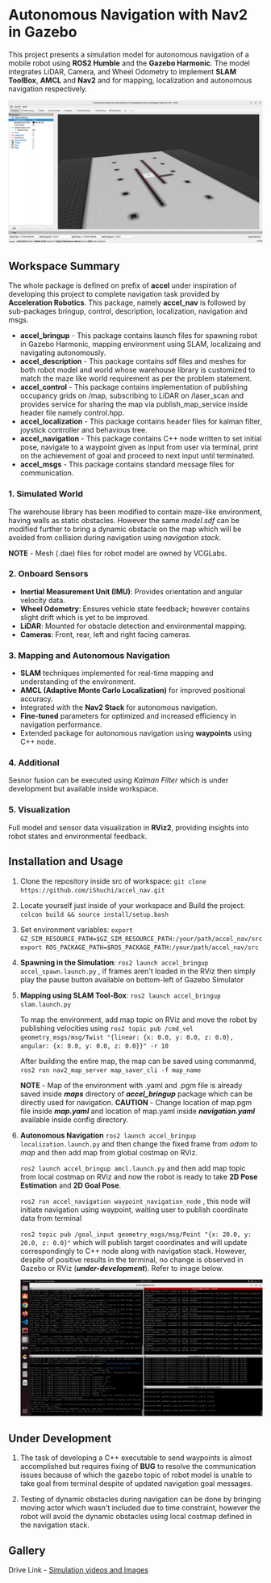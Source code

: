 # Autonomous Navigation with Nav2 in Gazebo

This project presents a simulation model for autonomous navigation of a mobile robot using **ROS2 Humble** and the **Gazebo Harmonic**. The model integrates LiDAR, Camera, and Wheel Odometry to implement **SLAM ToolBox**, **AMCL** and **Nav2** and for mapping, localization and autonomous navigation respectively.

![Autonomous Navigation](2D-Goal-Pose.png)

## Workspace Summary

The whole package is defined on prefix of **accel** under inspiration of developing this project to complete navigation task provided by **Acceleration Robotics**. This package, namely **accel_nav** is followed by sub-packages bringup, control, description, localization, navigation and msgs.

- **accel_bringup** - This package contains launch files for spawning robot in Gazebo Harmonic, mapping environment using SLAM, localizaing and navigating autonomously.
- **accel_description** - This package contains sdf files and meshes for both robot model and world whose warehouse library is customized to match the maze like world requirement as per the problem statement. 
- **accel_control** - This package contains implementation of publishing occupancy grids on /map, subscribing to LiDAR on /laser_scan and provides service for sharing the map via publish_map_service inside header file namely control.hpp.
- **accel_localization** - This package contains header files for kalman filter, joystick controller and behavious tree.
- **accel_navigation** - This package contains C++ node written to set initial pose, navigate to a waypoint given as input from user via terminal, print on the achievement of goal and proceed to next input until terminated.
- **accel_msgs** - This package contains standard message files for communication.

### 1. **Simulated World**

The warehouse library has been modified to contain maze-like environment, having walls as static obstacles. However the same *model.sdf* can be modified further to bring a dynamic obstacle on the map which will be avoided from collision during navigation using *navigation stack*.

**NOTE** - Mesh (.dae) files for robot model are owned by VCGLabs.

### 2. **Onboard Sensors**

- **Inertial Measurement Unit (IMU)**: Provides orientation and angular velocity data.
- **Wheel Odometry**: Ensures vehicle state feedback; however contains slight drift which is yet to be improved.
- **LiDAR**: Mounted for obstacle detection and environmental mapping.
- **Cameras**: Front, rear, left and right facing cameras.

### 3. **Mapping and Autonomous Navigation**

- **SLAM** techniques implemented for real-time mapping and understanding of the environment.
- **AMCL (Adaptive Monte Carlo Localization)** for improved positional accuracy.
- Integrated with the **Nav2 Stack** for autonomous navigation.
- **Fine-tuned** parameters for optimized and increased efficiency in navigation performance.
- Extended package for autonomous navigation using **waypoints** using C++ node.

### 4. **Additional**

Sesnor fusion can be executed using *Kalman Filter* which is under development but available inside workspace.

### 5. **Visualization**

Full model and sensor data visualization in **RViz2**, providing insights into robot states and environmental feedback.


## Installation and Usage

1. Clone the repository inside src of workspace:
    `git clone https://github.com/iShuchi/accel_nav.git`
    
2. Locate yourself just inside of your workspace and Build the project:
    `colcon build && source install/setup.bash`

3. Set environment variables:
    `export GZ_SIM_RESOURCE_PATH=$GZ_SIM_RESOURCE_PATH:/your/path/accel_nav/src`
    `export ROS_PACKAGE_PATH=$ROS_PACKAGE_PATH:/your/path/accel_nav/src`

4. **Spawning in the Simulation**:
    `ros2 launch accel_bringup accel_spawn.launch.py`
    , if frames aren't loaded in the RViz then simply play the pause button available on bottom-left of Gazebo Simulator

5. **Mapping using SLAM Tool-Box**:
    `ros2 launch accel_bringup slam.launch.py`

    To map the environment, add map topic on RViz and move the robot by publishing velocities using
    `ros2 topic pub /cmd_vel geometry_msgs/msg/Twist "{linear: {x: 0.0, y: 0.0, z: 0.0}, angular: {x: 0.0, y: 0.0, z: 0.0}}" -r 10`

    After building the entire map, the map can be saved using commanmd,
    `ros2 run nav2_map_server map_saver_cli -f map_name`

    **NOTE** - Map of the environment with .yaml and .pgm file is already saved inside ***maps*** directory of ***accel_bringup*** package which can be directly used for navigation.
    **CAUTION** - Change location of map.pgm file inside ***map.yaml*** and location of map.yaml inside ***navigation.yaml*** available inside config directory.

6. **Autonomous Navigation**
    `ros2 launch accel_bringup localization.launch.py`
    and then change the fixed frame from *odom* to *map* and then add map from global costmap on RViz.

    `ros2 launch accel_bringup amcl.launch.py`
    and then add map topic from local costmap on RViz and now the robot is ready to take **2D Pose Estimation** and **2D Goal Pose**.

    `ros2 run accel_navigation waypoint_navigation_node`
    , this node will initiate navigation using waypoint, waiting user to publish coordinate data from terminal

    `ros2 topic pub /goal_input geometry_msgs/msg/Point "{x: 20.0, y: 20.0, z: 0.0}"`
    which will publish target coordinates and will update correspondingly to C++ node along with navigation stack. However, despite of positive results in the terminal, no change is observed in Gazebo or RViz (***under-development***). Refer to image below.

    ![Communication Gap between Navigation Stack and Gazebo](waypoint-node.png)


## Under Development

1. The task of developing a C++ executable to send waypoints is almost accomplished but requires fixing of **BUG** to resolve the communication issues because of which the gazebo topic of robot model is unable to take goal from terminal despite of updated navigation goal messages.

2. Testing of dynamic obstacles during navigation can be done by bringing moving actor which wasn't included due to time constraint, however the robot will avoid the dynamic obstacles using local costmap defined in the navigation stack.

## Gallery

Drive Link - [Simulation videos and Images](https://drive.google.com/drive/folders/1ItsTxGNiisjuD24GJPkhzQUjMlxe-0Mv?usp=sharing)
